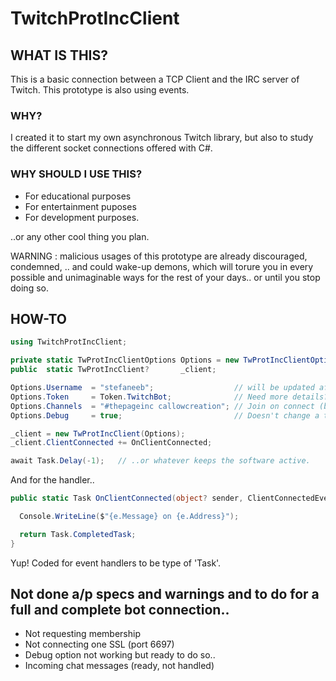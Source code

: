 # TwitchProtIncClient

## WHAT IS THIS?

This is a basic connection between a TCP Client and the IRC server of Twitch. This prototype is also using events.

### WHY?

I created it to start my own asynchronous Twitch library, but also to study the different socket connections offered with C#.

### WHY SHOULD I USE THIS?

- For educational purposes
- For entertainment puposes
- For development purposes.

..or any other cool thing you plan.

WARNING : malicious usages of this prototype are already discouraged, condemned, .. and could wake-up demons, which will torure you in every possible and unimaginable ways for the rest of your days.. or until you stop doing so.

## HOW-TO

```csharp
using TwitchProtIncClient;

private static TwProtIncClientOptions Options = new TwProtIncClientOptions();
public  static TwProtIncClient?       _client;

Options.Username  = "stefaneeb";                  // will be updated after connecting anyway
Options.Token     = Token.TwitchBot;              // Need more details? :P
Options.Channels  = "#thepageinc callowcreation"; // Join on connect (bot's added automatically)
Options.Debug     = true;                         // Doesn't change a thing, not set (see below)

_client = new TwProtIncClient(Options);
_client.ClientConnected += OnClientConnected;

await Task.Delay(-1);   // ..or whatever keeps the software active.

```

And for the handler..

```csharp
public static Task OnClientConnected(object? sender, ClientConnectedEventArgs e) {

  Console.WriteLine($"{e.Message} on {e.Address}");

  return Task.CompletedTask;
}
```

Yup! Coded for event handlers to be type of 'Task'.

## Not done a/p specs and warnings and to do for a full and complete bot connection..

- Not requesting membership
- Not connecting one SSL (port 6697)
- Debug option not working but ready to do so..
- Incoming chat messages (ready, not handled)
